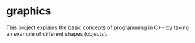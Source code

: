# graphics

This project explains the basic concepts of programming in C++ by taking an example of different shapes (objects).
